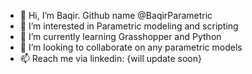 - 👋 Hi, I’m Baqir. Github name @BaqirParametric
- 👀 I’m interested in Parametric modeling and scripting
- 🌱 I’m currently learning Grasshopper and Python
- 💞️ I’m looking to collaborate on any parametric models
- 📫 Reach me via linkedin: {will update soon}

<!---
BaqirParametric/BaqirParametric is a ✨ special ✨ repository because its `README.md` (this file) appears on your GitHub profile.
You can click the Preview link to take a look at your changes.
--->

